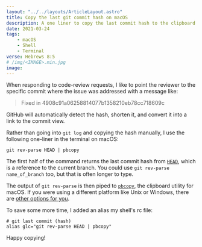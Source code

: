 ```yaml
---
layout: "../../layouts/ArticleLayout.astro"
title: Copy the last git commit hash on macOS
description: A one liner to copy the last commit hash to the clipboard on a Mac
date: 2021-03-24
tags:
    - macOS
    - Shell
    - Terminal
verse: Hebrews 8:5
# /img/<IMAGE>.min.jpg
image:
---
```


When responding to code-review requests, I like to point the reviewer to the specific commit where the issue was addressed with a message like:

> Fixed in 4908c91a06258814077b1358210eb78cc718609c

GitHub will automatically detect the hash, shorten it, and convert it into a link to the commit view.

Rather than going into `git log` and copying the hash manually, I use the following one-liner in the terminal on macOS:

```shell
git rev-parse HEAD | pbcopy
```

The first half of the command returns the last commit hash from [`HEAD`](https://git-scm.com/book/en/v2/Git-Internals-Git-References#ref_the_ref), which is a reference to the current branch. You could use `git rev-parse name_of_branch` too, but that is often longer to type.

The output of `git rev-parse` is then piped to [`pbcopy`](https://ss64.com/osx/pbcopy.html), the clipboard utility for macOS. If you were using a different platform like Unix or Windows, there are [other options for you](https://stackoverflow.com/questions/749544/pipe-to-from-the-clipboard-in-bash-script).

To save some more time, I added an alias my shell's rc file:

```shell
# git last commit (hash)
alias glc="git rev-parse HEAD | pbcopy"
```

Happy copying!
